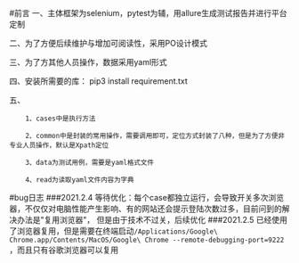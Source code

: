 #前言
一、主体框架为selenium，pytest为辅，用allure生成测试报告并进行平台定制

二、为了方便后续维护与增加可阅读性，采用PO设计模式

三、为了方其他人员操作，数据采用yaml形式

四、安装所需要的库： pip3 install requirement.txt

五、

        1、cases中是执行方法

        2、common中是封装的常用操作，需要调用即可，定位方式封装了八种，但是为了方便非专业人员操作，默认是Xpath定位

        3、data为测试用例，需要是yaml格式文件

        4、read为读取yaml文件内容为字典






#bug日志
###2021.2.4
等待优化：每个case都独立运行，会导致开关多次浏览器，不仅仅对电脑性能产生影响、有的网站还会提示登陆次数过多，目前问到的解决办法是"复用浏览器"，
    但是由于技术不过关，后续优化
###2021.2.5
已经使用了浏览器复用，但是需要在终端启动``/Applications/Google\ Chrome.app/Contents/MacOS/Google\ Chrome --remote-debugging-port=9222``
，而且只有谷歌浏览器可以复用